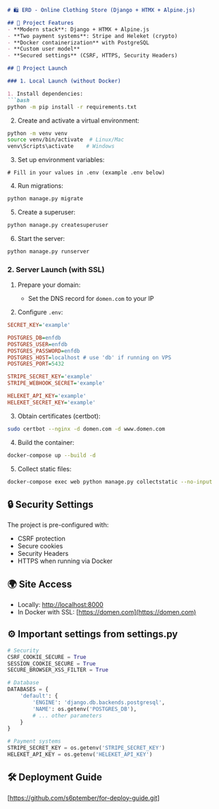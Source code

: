  ```markdown
# 🛍 ERD - Online Clothing Store (Django + HTMX + Alpine.js)

## 🌟 Project Features
- **Modern stack**: Django + HTMX + Alpine.js
- **Two payment systems**: Stripe and Heleket (crypto)
- **Docker containerization** with PostgreSQL
- **Custom user model**
- **Secured settings** (CSRF, HTTPS, Security Headers)

## 🚀 Project Launch

### 1. Local Launch (without Docker)

1. Install dependencies:
```bash
python -m pip install -r requirements.txt
```

2. Create and activate a virtual environment:
```bash
python -m venv venv
source venv/bin/activate  # Linux/Mac
venv\Scripts\activate    # Windows
```

3. Set up environment variables:
```
# Fill in your values in .env (example .env below)
```

4. Run migrations:
```bash
python manage.py migrate
```

5. Create a superuser:
```bash
python manage.py createsuperuser
```

6. Start the server:
```bash
python manage.py runserver
```

### 2. Server Launch (with SSL)

1. Prepare your domain:
   - Set the DNS record for `domen.com` to your IP

2. Configure `.env`:
```ini
SECRET_KEY='example'

POSTGRES_DB=enfdb
POSTGRES_USER=enfdb
POSTGRES_PASSWORD=enfdb
POSTGRES_HOST=localhost # use 'db' if running on VPS
POSTGRES_PORT=5432

STRIPE_SECRET_KEY='example'
STRIPE_WEBHOOK_SECRET='example'

HELEKET_API_KEY='example'
HELEKET_SECRET_KEY='example'
```

3. Obtain certificates (certbot):
```bash
sudo certbot --nginx -d domen.com -d www.domen.com
```

4. Build the container:
```bash
docker-compose up --build -d
```

5. Collect static files:
```bash
docker-compose exec web python manage.py collectstatic --no-input
```

## 🔒 Security Settings
The project is pre-configured with:
- CSRF protection
- Secure cookies
- Security Headers
- HTTPS when running via Docker

## 🌍 Site Access
- Locally: [http://localhost:8000](http://localhost:8000)
- In Docker with SSL: [https://domen.com](https://domen.com)

## ⚙️ Important settings from settings.py
```python
# Security
CSRF_COOKIE_SECURE = True
SESSION_COOKIE_SECURE = True
SECURE_BROWSER_XSS_FILTER = True

# Database
DATABASES = {
    'default': {
        'ENGINE': 'django.db.backends.postgresql',
        'NAME': os.getenv('POSTGRES_DB'),
        # ... other parameters
    }
}

# Payment systems
STRIPE_SECRET_KEY = os.getenv('STRIPE_SECRET_KEY')
HELEKET_API_KEY = os.getenv('HELEKET_API_KEY')
```

## 🛠 Deployment Guide
[https://github.com/s6ptember/for-deploy-guide.git]
```

